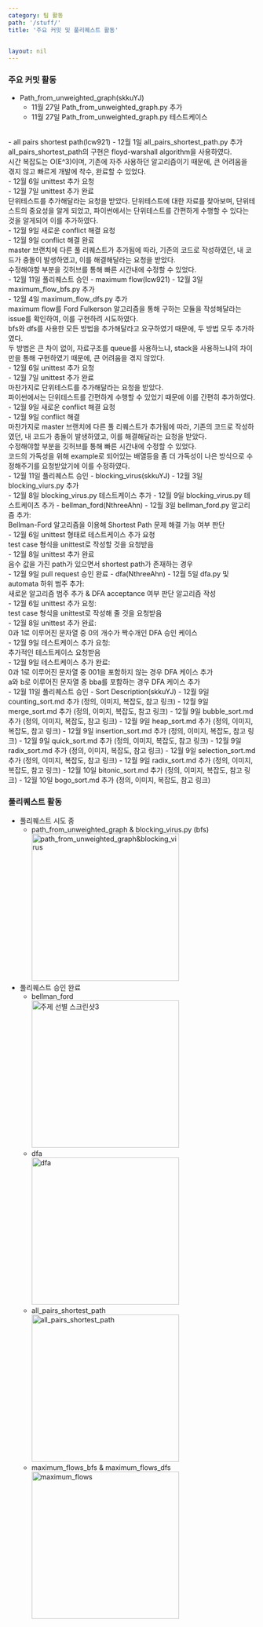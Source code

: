 ```yaml
---
category: 팀 활동
path: '/stuff/'
title: '주요 커밋 및 풀리퀘스트 활동'


layout: nil
---
```

### 주요 커밋 활동
- Path_from_unweighted_graph(skkuYJ)
    - 11월 27일 Path_from_unweighted_graph.py 추가
    - 11월 27일 Path_from_unweighted_graph.py 테스트케이스 
<br>    
- all pairs shortest path(lcw921)
    - 12월 1일 all_pairs_shortest_path.py 추가
    <br>all_pairs_shortest_path의 구현은 floyd-warshall algorithm을 사용하였다. 
    <br>시간 복잡도는 O(E^3)이며, 기존에 자주 사용하던 알고리즘이기 때문에, 큰 어려움을 겪지 않고 빠르게 개발에 착수, 완료할 수 있었다.
    <br>
    - 12월 6일 unittest 추가 요청
    <br>
    - 12월 7일 unittest 추가 완료
    <br>단위테스트를 추가해달라는 요청을 받았다. 단위테스트에 대한 자료를 찾아보며, 단위테스트의 중요성을 알게 되었고, 파이썬에서는 단위테스트를 간편하게 수행할 수 있다는 것을 알게되어 이를 추가하였다.
    <br>
    - 12월 9일 새로운 conflict 해결 요청
    <br>
    - 12월 9일 conflict 해결 완료
    <br>master 브랜치에 다른 풀 리퀘스트가 추가됨에 따라, 기존의 코드로 작성하였던, 내 코드가 충돌이 발생하였고, 이를 해결해달라는 요청을 받았다.
    <br>수정해야할 부분을 깃허브를 통해 빠른 시간내에 수정할 수 있었다.
    <br>
    - 12월 11일 풀리퀘스트 승인
- maximum flow(lcw921)
    - 12월 3일 maximum_flow_bfs.py 추가
    <br>
    - 12월 4일 maximum_flow_dfs.py 추가
    <br>maximum flow를 Ford Fulkerson 알고리즘을 통해 구하는 모듈을 작성해달라는 issue를 확인하여, 이를 구현하려 시도하였다.
    <br>bfs와 dfs를 사용한 모든 방법을 추가해달라고 요구하였기 때문에, 두 방법 모두 추가하였다.
    <br>두 방법은 큰 차이 없이, 자료구조를 queue를 사용하느냐, stack을 사용하느냐의 차이만을 통해 구현하였기 때문에, 큰 어려움을 겪지 않았다.
    <br>
    - 12월 6일 unittest 추가 요청
    <br>
    - 12월 7일 unittest 추가 완료
    <br>마찬가지로 단위테스트를 추가해달라는 요청을 받았다. 
    <br>파이썬에서는 단위테스트를 간편하게 수행할 수 있었기 때문에 이를 간편히 추가하였다.
    <br>
    - 12월 9일 새로운 conflict 해결 요청
    <br>
    - 12월 9일 conflict 해결
    <br>마찬가지로 master 브랜치에 다른 풀 리퀘스트가 추가됨에 따라, 기존의 코드로 작성하였던, 내 코드가 충돌이 발생하였고, 이를 해결해달라는 요청을 받았다.
    <br>수정해야할 부분을 깃허브를 통해 빠른 시간내에 수정할 수 있었다.
    <br>코드의 가독성을 위해 example로 되어있는 배열등을 좀 더 가독성이 나은 방식으로 수정해주기를 요청받았기에 이를 수정하였다.
    <br>
    - 12월 11일 풀리퀘스트 승인
- blocking_virus(skkuYJ)
    - 12월 3일 blocking_viurs.py 추가
    <br>
    - 12월 8일 blocking_virus.py 테스트케이스 추가
    - 12월 9일 blocking_virus.py 테스트케이츠 추가
- bellman_ford(NthreeAhn)
    - 12월 3일 bellman_ford.py 알고리즘 추가:
    <br> Bellman-Ford 알고리즘을 이용해 Shortest Path 문제 해결 가능 여부 판단 
    <br>
    - 12월 6일 unittest 형태로 테스트케이스 추가 요청
    <br> test case 형식을 unittest로 작성할 것을 요청받음
    <br>
    - 12월 8일 unittest 추가 완료
    <br> 음수 값을 가진 path가 있으면서 shortest path가 존재하는 경우
    <br>
    - 12월 9일 pull request 승인 완료
- dfa(NthreeAhn)
    - 12월 5일 dfa.py 및 automata 하위 범주 추가:
    <br>새로운 알고리즘 범주 추가 & DFA acceptance 여부 판단 알고리즘 작성
    <br>
    - 12월 6일 unittest 추가 요청:
    <br> test case 형식을 unittest로 작성해 줄 것을 요청받음
    <br>
    - 12월 8일 unittest 추가 완료:
    <br> 0과 1로 이루어진 문자열 중 0의 개수가 짝수개인 DFA 승인 케이스
    <br>
    - 12월 9일 테스트케이스 추가 요청:
    <br> 추가적인 테스트케이스 요청받음
    <br>
    - 12월 9일 테스트케이스 추가 완료:
    <br> 0과 1로 이루어진 문자열 중 001을 포함하지 않는 경우 DFA 케이스 추가
    <br> a와 b로 이루어진 문자열 중 bba를 포함하는 경우 DFA 케이스 추가
    <br>
    - 12월 11일 풀리퀘스트 승인
- Sort Description(skkuYJ)
    - 12월 9일 counting_sort.md 추가 (정의, 이미지, 복잡도, 참고 링크)
    - 12월 9일 merge_sort.md 추가 (정의, 이미지, 복잡도, 참고 링크)
    - 12월 9일 bubble_sort.md 추가 (정의, 이미지, 복잡도, 참고 링크)
    - 12월 9일 heap_sort.md 추가 (정의, 이미지, 복잡도, 참고 링크)
    - 12월 9일 insertion_sort.md 추가 (정의, 이미지, 복잡도, 참고 링크)
    - 12월 9일 quick_sort.md 추가 (정의, 이미지, 복잡도, 참고 링크)
    - 12월 9일 radix_sort.md 추가 (정의, 이미지, 복잡도, 참고 링크)
    - 12월 9일 selection_sort.md 추가 (정의, 이미지, 복잡도, 참고 링크)
    - 12월 9일 radix_sort.md 추가 (정의, 이미지, 복잡도, 참고 링크)
    - 12월 10일 bitonic_sort.md 추가 (정의, 이미지, 복잡도, 참고 링크)
    - 12월 10일 bogo_sort.md 추가 (정의, 이미지, 복잡도, 참고 링크)

### 풀리퀘스트 활동

- 풀리퀘스트 시도 중
    - path_from_unweighted_graph & blocking_virus.py (bfs) <br>
    <img width="300" alt="path_from_unweighted_graph&blocking_virus" src="https://github.com/19-2-SKKU-OSS/2019-2-OSS-L9/blob/gh-pages/images/캡처4.PNG?raw=true"> <br>
- 풀리퀘스트 승인 완료
    - bellman_ford<br>
    <img width="300" alt="주제 선별 스크린샷3" src="https://github.com/19-2-SKKU-OSS/2019-2-OSS-L9/blob/gh-pages/images/bellman.PNG?raw=true"> <br>
    - dfa<br>
    <img width="300" alt="dfa" src="https://github.com/19-2-SKKU-OSS/2019-2-OSS-L9/blob/gh-pages/images/dfa.PNG?raw=true"> <br>
    - all_pairs_shortest_path<br>
    <img width="300" alt="all_pairs_shortest_path" src="https://github.com/19-2-SKKU-OSS/2019-2-OSS-L9/blob/gh-pages/images/allpairs.PNG?raw=true"> <br>
     - maximum_flows_bfs & maximum_flows_dfs<br>
      <img width="300" alt="maximum_flows" src="https://github.com/19-2-SKKU-OSS/2019-2-OSS-L9/blob/gh-pages/images/maximum_flow.PNG?raw=true"> <br>

